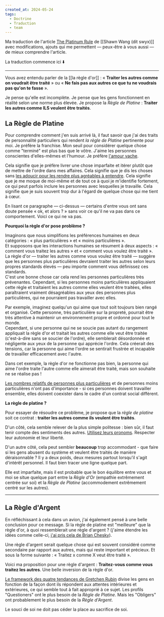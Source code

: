 ```yaml
---
created_at: 2024-05-24
tags:
  - Doctrine
  - Traduction
  - team
---
```

Ma traduction de l'article [The Platinum Rule](https://www.swyx.io/platinum-rule) de [[Shawn Wang (dit swyx)]] avec modifications, ajouts qui me permettent — peux-être à vous aussi — de mieux comprendre l'article.

La traduction commence ici ⬇️

---

Vous avez entendu parler de la [[la règle d'or]] : « **Traiter les autres comme on voudrait être traité** » ou « **Ne fais pas aux autres ce que tu ne voudrais pas qu'on te fasse** ».

Je pense qu'elle est incomplète. Je pense que les gens fonctionnent en réalité selon une norme plus élevée. Je propose la *Règle de Platine* : **Traiter les autres comme ILS veulent être traités**.

## La Règle de Platine

Pour comprendre comment j'en suis arrivé là, il faut savoir que j'ai des traits de personnalité particuliers qui rendent *la règle de Platine* pertinente pour moi. Je préfère la franchise. Mon seuil pour considérer quelque chose comme "terminé" est plus bas que le vôtre. J'aime les personnes conscientes d'elles-mêmes et l'humour. Je préfère [l'amour vache](https://fr.wiktionary.org/wiki/vache#Adjectif).

Cela signifie que je préfère livrer une chose imparfaite et itérer plutôt que de mettre de l'ordre dans mes affaires. Cela signifie que je dis les choses sans [les adoucir pour les rendre plus agréables à entendre](https://en.wikipedia.org/wiki/Compliment_sandwich). Cela signifie que je me moque de moi-même et de tout ce à quoi je m'identifie fortement, ce qui peut parfois inclure les personnes avec lesquelles je travaille. Cela signifie que je suis souvent trop dur à l'égard de quelque chose qui me tient à cœur.

En lisant ce paragraphe — ci-dessus — certains d'entre vous ont sans doute pensée « ok, et alors ? » sans voir ce qu'il ne va pas dans ce comportement. Voici ce qui ne va pas.

**Pourquoi la règle d'or pose problème ?**

Imaginons que nous simplifions les préférences humaines en deux catégories : « plus particulières » et « moins particulières ».  
Et supposons que les interactions humaines se résument à deux aspects : « comment vous traitez les autres » et « comment vous voulez être traité ».  
La règle d'or — traiter les autres comme vous voulez être traité — suggère que les personnes plus particulières devraient traiter les autres selon leurs propres standards élevés — peu importe comment vous définissez ces standards.  
C'est une bonne chose car cela rend les personnes particulières très prévenantes.
Cependant, si les personnes moins particulières appliquaient cette règle et traitaient les autres comme elles veulent être traitées, elles paraîtraient vraiment désagréables aux yeux des personnes plus particulières, qui ne pourraient pas travailler avec elles.

Par exemple, imaginez quelqu'un qui aime que tout soit toujours bien rangé et organisé. Cette personne, très particulière sur la propreté, pourrait être très attentive à maintenir un environnement propre et ordonné pour tout le monde.  
Cependant, si une personne qui ne se soucie pas autant du rangement appliquait la règle d'or et traitait les autres comme elle veut être traitée (c'est-à-dire sans se soucier de l'ordre), elle semblerait désordonnée et négligente aux yeux de la personne qui apprécie l'ordre. Cela créerait des tensions, car la personne qui aime l'ordre se sentirait frustrée et incapable de travailler efficacement avec l'autre.

Dans cet exemple, la règle d'or ne fonctionne pas bien, la personne qui aime l'ordre traite l'autre comme elle aimerait être traité, mais son souhaite ne se réalise pas !

[Les nombres relatifs de personnes plus particulières](https://nassimtaleb.org/tag/minority-rule/) et de personnes moins particulières n'ont pas d'importance - si ces personnes doivent travailler ensemble, elles doivent coexister dans le cadre d'un contrat social différent.

**La règle de platine ?**

Pour essayer de résoudre ce problème, je propose que la *règle de platine* soit ce contrat : **traiter les autres comme ils veulent être traités**.

D'un côté, cela semble relever de la plus simple politesse : bien sûr, il faut tenir compte des sentiments des autres. [Utilisez leurs pronoms](https://fr.wikipedia.org/wiki/Langage_inclusif_en_fran%C3%A7ais). Respecter leur autonomie et leur liberté.

D'un autre côté, cela peut sembler **beaucoup** trop accommodant - que faire si les gens abusent du système et veulent être traités de manière déraisonnable ? Il y a deux poids, deux mesures partout lorsqu'il s'agit d'intérêt personnel. Il faut bien tracer une ligne quelque part.

Elle est imparfaite, mais il est probable que le bon équilibre entre vous et moi se situe quelque part entre la *Règle d'Or* (empathie extrêmement centrée sur soi) et la *Règle de Platine* (accommodement extrêmement centré sur les autres).

---
## La Règle d'Argent

En réfléchissant à cela dans un avion, j'ai également pensé à une belle conclusion pour ce message. Si la règle de platine est "meilleure" que la règle d'or, à quoi ressemblerait une règle d'argent ? (j'aime étendre les idées comme celle-ci, [j'ai pris cela de Brian Chesky](https://uxdesign.cc/applying-airbnbs-11-star-framework-to-the-candidate-experience-3f0b9c4e68a3)).

Une règle d'argent serait quelque chose qui est souvent considéré comme secondaire par rapport aux autres, mais qui reste important et précieux. Et sous la forme suivante : « Traitez x comme X veut être traité ».

Voici ma proposition pour une règle d'argent : **Traitez-vous comme vous traitez les autres**. Une belle inversion de la règle d'or.

[Le framework des quatre tendances de Gretchen Rubin](https://www.businessinsider.com/gretchen-rubin-the-four-tendencies-framework-2017-4) divise les gens en fonction de la façon dont ils répondent aux attentes intérieures et extérieures, ce qui semble tout à fait approprié à ce sujet. Les profils "Questioners" ont le plus besoin de la *Règle de Platine*. Mais les "Obligers" ont probablement le plus besoin de la *Règle d'Argent*.

Le souci de soi ne doit pas céder la place au sacrifice de soi.